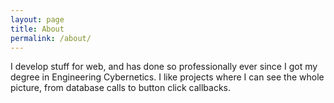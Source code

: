 ```yaml
---
layout: page
title: About
permalink: /about/
---
```


I develop stuff for web, and has done so professionally ever since I got my degree in Engineering Cybernetics. I like projects where I can see the whole picture, from database calls to button click callbacks.
